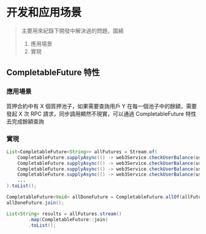 # 开发和应用场景

> 主要用來紀錄下開發中解決過的問題，圍繞
> 1. 應用場景
> 2. 實現

## CompletableFuture 特性 <Badge type="info" text="Java" />

### 應用場景
質押合約中有 X 個質押池子，如果需要查詢用戶 Y 在每一個池子中的餘額，需要發起 X 次 RPC 請求，同步調用顯然不現實，可以通過 CompletableFuture 特性去完成餘額查詢

### 實現

```java
List<CompletableFuture<String>> allFutures = Stream.of(
    CompletableFuture.supplyAsync(() -> web3Service.checkUserBalance(user, 0)),
    CompletableFuture.supplyAsync(() -> web3Service.checkUserBalance(user, 1)),
    CompletableFuture.supplyAsync(() -> web3Service.checkUserBalance(user, 2)),
    CompletableFuture.supplyAsync(() -> web3Service.checkUserBalance(user, 3)),
    ...
).toList();

CompletableFuture<Void> allDoneFuture = CompletableFuture.allOf(allFutures.toArray(new CompletableFuture[0]));
allDoneFuture.join();

List<String> results = allFutures.stream()
        .map(CompletableFuture::join)
        .toList();
```